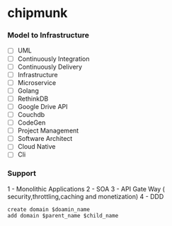 # chipmunk

### Model to Infrastructure 

- [ ] UML
- [ ] Continuously Integration 
- [ ] Continuously Delivery
- [ ] Infrastructure
- [ ] Microservice
- [ ] Golang
- [ ] RethinkDB
- [ ] Google Drive API
- [ ] Couchdb
- [ ] CodeGen
- [ ] Project Management
- [ ] Software Architect
- [ ] Cloud Native
- [ ] Cli

### Support
1 - Monolithic Applications
2 - SOA
3 - API Gate Way ( security,throttling,caching and monetization)
4 - DDD


```
create domain $doamin_name
add domain $parent_name $child_name
```
